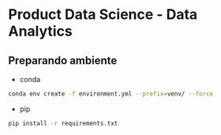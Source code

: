 # Product Data Science - Data Analytics


## Preparando ambiente

* conda
``` bash
conda env create -f environment.yml --prefix=venv/ --force
```


* pip
``` bash
pip install -r requirements.txt
```